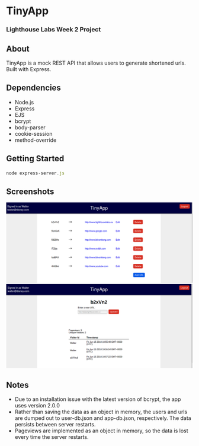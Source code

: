 # TinyApp
### Lighthouse Labs Week 2 Project

## About

TinyApp is a mock REST API that allows users to generate shortened urls.  Built with Express.

## Dependencies
- Node.js
- Express
- EJS
- bcrypt
- body-parser
- cookie-session
- method-override

## Getting Started
```javascript npm install
node express-server.js
```

## Screenshots
!["Screenshot of url list"](https://github.com/dmyronuk/tiny-app/blob/master/screenshots/user-urls-list.png)
!["Screenshot of url list"](https://github.com/dmyronuk/tiny-app/blob/master/screenshots/single-url-info.png)

## Notes

- Due to an installation issue with the latest version of bcrypt, the app uses version 2.0.0
- Rather than saving the data as an object in memory, the users and urls are dumped out to user-db.json and app-db.json, respectively.  The data persists between server restarts.
- Pageviews are implemented as an object in memory, so the data is lost every time the server restarts.
